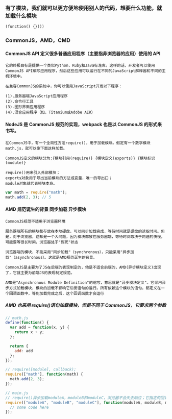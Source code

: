 ### 有了模块，我们就可以更方便地使用别人的代码，想要什么功能，就加载什么模块

```
(function() {}())
```

### CommonJS，AMD，CMD

#### CommonJS API 定义很多普通应用程序（主要指非浏览器的应用）使用的 API

```
它的终极目标是提供一个类似Python，Ruby和Java标准库。这样的话，开发者可以使用CommonJS API编写应用程序，然后这些应用可以运行在不同的JavaScript解释器和不同的主机环境中。

在兼容CommonJS的系统中，你可以使用JavaScript开发以下程序：

(1).服务器端JavaScript应用程序
(2).命令行工具
(3).图形界面应用程序
(4).混合应用程序（如，Titanium或Adobe AIR）
```

#### NodeJS 是 CommonJS 规范的实现，webpack 也是以 CommonJS 的形式来书写。

```
在CommonJS中，有一个全局性方法require()，用于加载模块。假定有一个数学模块math.js，就可以像下面这样加载。

CommonJS定义的模块分为:{模块引用(require)} {模块定义(exports)} {模块标识(module)}

require()用来引入外部模块；
exports对象用于导出当前模块的方法或变量，唯一的导出口；
module对象就代表模块本身。

```

```js
var math = require("math");
math.add(2, 3); // 5
```

#### AMD 规范诞生的背景 同步加载 异步模块

```
CommonJS规范不适用于浏览器环境

服务器端所有的模块都存放在本地硬盘，可以同步加载完成，等待时间就是硬盘的读取时间。但是，对于浏览器，这却是一个大问题，因为模块都放在服务器端，等待时间取决于网速的快慢，可能要等很长时间，浏览器处于"假死"状态

浏览器端的模块，不能采用"同步加载"（synchronous），只能采用"异步加载"（asynchronous）。这就是AMD规范诞生的背景。

CommonJS是主要为了JS在后端的表现制定的，他是不适合前端的，AMD(异步模块定义)出现了，它就主要为前端JS的表现制定规范。

AMD是"Asynchronous Module Definition"的缩写，意思就是"异步模块定义"。它采用异步方式加载模块，模块的加载不影响它后面语句的运行。所有依赖这个模块的语句，都定义在一个回调函数中，等到加载完成之后，这个回调函数才会运行
```

##### AMD 也采用 require()语句加载模块，但是不同于 CommonJS，它要求两个参数

```js
// math.js
define(function() {
  var add = function(x, y) {
    return x + y;
  };

  return {
    add: add
  };
});
```

```js
// require([module], callback);
require(["math"], function(math) {
  math.add(2, 3);
});

// main.js
// require()异步加载moduleA，moduleB和moduleC，浏览器不会失去响应；它指定的回调函数，只有前面的模块都加载成功后，才会运行，解决了依赖性的问题
require(["moduleA", "moduleB", "moduleC"], function(moduleA, moduleB, moduleC) {
  // some code here
});
```

